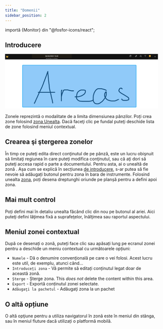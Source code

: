 ```yaml
---
title: "Domenii"
sidebar_position: 2
---
```


importă {Monitor} din "@fosfor-icons/react";


## Introducere

![Suprafață](area.png)

Zonele reprezintă o modalitate de a limita dimensiunea pânzilor. Poți crea zone folosind [zona Unealta](tools/area.md). Dacă faceţi clic pe fundal puteţi deschide lista de zone folosind meniul contextual.

## Crearea şi ştergerea zonelor

În timp ce puteţi edita direct conţinutul de pe pânză, este un lucru obişnuit să limitaţi regiunea în care puteţi modifica conţinutul, sau că aţi dori să puteţi accesa rapid o parte a documentului. Pentru asta, ai o unealtă de zonă <Monitor/>. Așa cum se explică în secțiunea [de introducere](README.md), s-ar putea să fie nevoie să adăugați butonul <Monitor/> pentru zona în bara de instrumente. Folosind unealta [zona](tools/area.md), poți desena dreptunghi oriunde pe planșă pentru a defini apoi zona.

## Mai mult control

Poți defini mai în detaliu unealta făcând clic din nou pe butonul <Monitor/> al ariei. Aici puteţi defini lăţimea fixă a suprafeţelor, înălţimea sau raportul aspectului.

## Meniul zonei contextual

 După ce desenați o zonă, puteți face clic sau apăsați lung pe ecranul zonei pentru a deschide un meniu contextual cu următoarele opțiuni:

* `Numele` - Dă o denumire convenţională pe care o vei folosi. Acest lucru este util, de exemplu, atunci când...
* `Introduceți zona` - Vă permite să editați conținutul legat doar de această zonă.
* `Șterge` - Șterge zona. This *does not* delete the content within this area.
* `Export` - Exportă conținutul zonei selectate.
* `Adăugaţi la pachetul` - Adăugaţi zona la un pachet [](pack)

## O altă opțiune

O altă opţiune pentru a utiliza navigatorul în zonă este în meniul din stânga, sau în meniul fluture dacă utilizați o platformă mobilă. 

